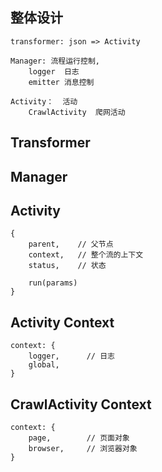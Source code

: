 
## 整体设计
```
transformer: json => Activity

Manager: 流程运行控制,
    logger  日志
    emitter 消息控制

Activity：  活动
    CrawlActivity  爬网活动

```

## Transformer


## Manager



## Activity 
```
{ 
    parent,    // 父节点
    context,   // 整个流的上下文
    status,    // 状态

    run(params)
}
```


## Activity Context
```
context: {
    logger,      // 日志
    global,   
}

```

## CrawlActivity Context
```
context: {
    page,        // 页面对象
    browser,     // 浏览器对象
}
```